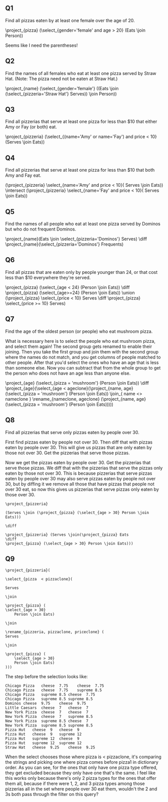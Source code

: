 ## Q1

Find all pizzas eaten by at least one female over the age of 20. 

\project_{pizza} (\select_{gender='female' and age > 20} (Eats \join Person))

Seems like I need the parentheses! 

## Q2

Find the names of all females who eat at least one pizza served by Straw Hat. (Note: The pizza need not be eaten at Straw Hat.) 

\project_{name} (\select_{gender='female'} ((Eats \join (\select_{pizzeria='Straw Hat'} Serves)) \join Person))

## Q3

Find all pizzerias that serve at least one pizza for less than $10 that either Amy or Fay (or both) eat. 

\project_{pizzeria} (\select_{(name='Amy' or name='Fay') and price < 10} (Serves \join Eats))

## Q4

Find all pizzerias that serve at least one pizza for less than $10 that both Amy and Fay eat. 

(\project_{pizzeria} \select_{name='Amy' and price < 10}( Serves \join Eats))
\intersect
(\project_{pizzeria} \select_{name='Fay' and price < 10}( Serves \join Eats))

## Q5

Find the names of all people who eat at least one pizza served by Dominos but who do not frequent Dominos. 

\project_{name}(Eats \join \select_{pizzeria='Dominos'} Serves)
\diff
\project_{name}(\select_{pizzeria='Dominos'} Frequents)

## Q6

Find all pizzas that are eaten only by people younger than 24, or that cost less than $10 everywhere they're served. 

\project_{pizza} (\select_{age < 24} (Person \join Eats)) \diff \project_{pizza} (\select_{age>=24} (Person \join Eats))
\union 
(\project_{pizza} \select_{price < 10} Serves \diff \project_{pizza} \select_{price >= 10} Serves)

## Q7

Find the age of the oldest person (or people) who eat mushroom pizza. 

What is necessary here is to select the people who eat mushroom pizza, and select them again! The second group gets renamed to enable their joining. Then you take the first group and join them with the second group where the names do not match, and you get columns of people matched to other people. After that you'd select the ones who have an age that is less than someone else. Now you can subtract that from the whole group to get the person who does not have an age less than anyone else. 

\project_{age} (\select_{pizza = 'mushroom'} (Person \join Eats))
\diff
\project_{age}(\select_{age < ageclone}(\project_{name, age} (\select_{pizza = 'mushroom'} (Person \join Eats))
\join_{ name <> nameclone } \rename_{nameclone, ageclone} 
(\project_{name, age} (\select_{pizza = 'mushroom'} (Person \join Eats)))))

## Q8

Find all pizzerias that serve only pizzas eaten by people over 30.

First find pizzas eaten by people not over 30. Then diff that with pizzas eaten by people over 30. This will give us pizzas that are only eaten by those not over 30. Get the pizzerias that serve those pizzas. 

Now we get the pizzas eaten by people over 30. Get the pizzerias that serve those pizzas. We diff that with the pizzerias that serve the pizzas only eaten by those not over 30. This is because pizzerias that serve pizzas eaten by people over 30 may also serve pizzas eaten by people not over 30, but by diffing it we remove all those that have pizzas that people not over 30 eat, so now this gives us pizzerias that serve pizzas only eaten by those over 30. 

```
\project_{pizzeria}

(Serves \join (\project_{pizza} (\select_{age > 30} Person \join Eats)))

\diff

\project_{pizzeria} (Serves \join(\project_{pizza} Eats 
\diff
\project_{pizza} (\select_{age > 30} Person \join Eats)))
```

## Q9

```
\project_{pizzeria}(

\select_{pizza  < pizzaclone}(

Serves

\join

\project_{pizza} (
\select_{age > 30} 
    Person \join Eats)

\join

\rename_{pizzeria, pizzaclone, priceclone} (
Serves

\join

\project_{pizza} (
    \select_{age > 30} 
    Person \join Eats)
)))
```

The step before the selection looks like: 
```
Chicago Pizza	cheese	7.75	cheese	7.75
Chicago Pizza	cheese	7.75	supreme	8.5
Chicago Pizza	supreme	8.5	cheese	7.75
Chicago Pizza	supreme	8.5	supreme	8.5
Dominos	cheese	9.75	cheese	9.75
Little Caesars	cheese	7	cheese	7
New York Pizza	cheese	7	cheese	7
New York Pizza	cheese	7	supreme	8.5
New York Pizza	supreme	8.5	cheese	7
New York Pizza	supreme	8.5	supreme	8.5
Pizza Hut	cheese	9	cheese	9
Pizza Hut	cheese	9	supreme	12
Pizza Hut	supreme	12	cheese	9
Pizza Hut	supreme	12	supreme	12
Straw Hat	cheese	9.25	cheese	9.25
```
When the select chooses those where pizza is < pizzaclone, it's comparing the strings and picking one where pizza comes before pizza1 in dictionary order. As you can see, for the ones that only have one pizza type offered, they get excluded because they only have one that's the same. I feel like this works only because there's only 2 pizza types for the ones that offer them all, because if there were 1, 2, and 3 pizza types among those pizzerias all in the set where people over 30 eat them, wouldn't the 2 and 3s both pass through the filter on this query?
